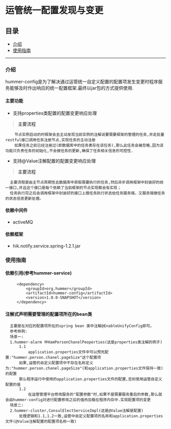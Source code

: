 运管统一配置发现与变更
=
## 目录

 * <a href="#1">介绍</a>
 * <a href="#2">使用指南</a>
 
 * * *
 
 ### <a name="1">介绍</a>
 
 hummer-config是为了解决通过运管统一自定义配置的配置项发生变更时程序服务能够及时作出响应的统一配置框架.最终以jar包的方式提供使用.
 

#### 主要功能

 * 支持properties类配置的配置变更响应处理
    
 > <a id="1-1">主要流程</a>
 ```
     节点实例启动的时框架会去主动发现当前实例的注解说要需要框架的管理的任务,并走批量restful接口调用任务注册节点,实现任务的主动注册
     如果任务之前已经注册过(即数据库中的任务表存在该任务),那么此任务会被忽略,因为该功能只负责任务的初始化,不会做任务的更新,确保了任务相关信息的可控性.
 ```
 
 * 支持@Value注解配置的配置变更响应处理
 
 > <a id="1-1">主要流程</a>
 
  ```
    主要流程是由主节点周期性去数据库中获取需要执行的任务,然后异步调用框架中封装好的统一接口,并且这个接口是每个依赖了当前框架的节点实现都会有实现；
    任务执行完之后会调用框架中封装好的接口上报任务执行状态给任务服务端，又服务端做任务的状态信息更新处理。
  ```
 
  
 #### 依赖中间件
 
 * activeMQ
 
 #### 依赖框架
  
 * hik.notify.service.spring-1.2.1.jar
  
 ### <a name="2">使用指南</a>
 
 #### 依赖引用(参考hummer-service)
 
  ```
       <dependency>
           <groupId>org.hummer</groupId>
           <artifactId>hummer-config</artifactId>
           <version>1.0.0-SNAPSHOT</version>
       </dependency>
  ```
 
 #### 注解式声明需要管理的配置项所在的bean类
  
  ```
    主要是在对应的配置项所在的spring bean 类中注解@EnableUnifyConfig即可。
    参考样例:
    场景一:
    1.hummer-alarm 中HamPersonChanelPeoperties(这是properties类注解的例子)
        1.1
            application.properties文件中可以预先配置:"hummer.person.chanel.pageSize"这个配置项
        如果,运管的自定义配置项中不存在名称定义为:"hummer.person.chanel.pageSize"(和application.properties文件保持一致)的配置
        那么程序运行中使用的application.properties文件的配置,否则使用运管自定义配置的值
        1.2
            在运管管理平台修改服务的"配置参数"时,如果不是需要服务重启的参数,那么就会由hummer-config对进行配置修改之后的值热加载在程序内存中.实现配置项的变更
    场景二:
    2.hummer-cluster,ConsulElectServiceImpl(这是@Value注解是配置)
        处理逻辑和1.1,1.2一致,运管中自定义配置项的名称和application.properties文件(@Value注解配置的配置项名称一致)
  ```